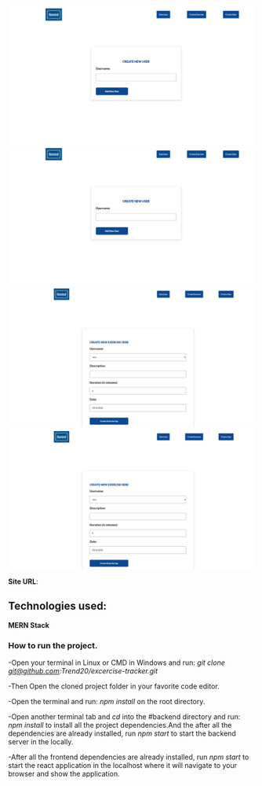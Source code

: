 ![form image](readmeimages/remind.png)
<img src="readmeimages/remind.png">
![form image](readmeimages/remind2.png)
<img src="readmeimages/remind2.png">

**Site URL**:

## Technologies used:

**MERN Stack**

### How to run the project.

-Open your terminal in Linux or CMD in Windows and run: _git clone git@github.com:Trend20/excercise-tracker.git_

-Then Open the cloned project folder in your favorite code editor.

-Open the terminal and run: _npm install_ on the root directory.

-Open another terminal tab and _cd_ into the #backend directory and run: _npm install_ to install all the project dependencies.And the
after all the dependencies are already installed, run _npm start_ to start the backend server in the locally.

-After all the frontend dependencies are already installed, run _npm start_ to start the react application in the localhost
where it will navigate to your browser and show the application.
